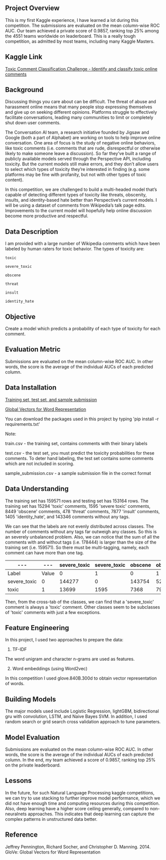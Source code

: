 Project Overview
-------------------

This is my first Kaggle experience, I have learned a lot during this competition. The submissions are evaluated on the mean column-wise ROC AUC. Our team achieved a private score of 0.9857, ranking top 25% among the 4551 teams worldwide on leaderboard. This is a really tough competition, as admitted by most teams, including many Kaggle Masters.

## Kaggle Link

[Toxic Comment Classification Challenge - Identify and classify toxic online comments](https://www.kaggle.com/c/jigsaw-toxic-comment-classification-challenge)

## Background

Discussing things you care about can be difficult. The threat of abuse and harassment online means that many people stop expressing themselves and give up on seeking different opinions. Platforms struggle to effectively facilitate conversations, leading many communities to limit or completely shut down user comments.

The Conversation AI team, a research initiative founded by Jigsaw and Google (both a part of Alphabet) are working on tools to help improve online conversation. One area of focus is the study of negative online behaviors, like toxic comments (i.e. comments that are rude, disrespectful or otherwise likely to make someone leave a discussion). So far they’ve built a range of publicly available models served through the Perspective API, including toxicity. But the current models still make errors, and they don’t allow users to select which types of toxicity they’re interested in finding (e.g. some platforms may be fine with profanity, but not with other types of toxic content).

In this competition, we are challenged to build a multi-headed model that’s capable of detecting different types of toxicity like threats, obscenity, insults, and identity-based hate better than Perspective’s current models. I will be using a dataset of comments from Wikipedia’s talk page edits. Improvements to the current model will hopefully help online discussion become more productive and respectful.

## Data Description

I am provided with a large number of Wikipedia comments which have been labeled by human raters for toxic behavior. The types of toxicity are:

    toxic

    severe_toxic

    obscene

    threat

    insult

    identity_hate

## Objective

Create a model which predicts a probability of each type of toxicity for each comment.

## Evaluation Metric

Submissions are evaluated on the mean column-wise ROC AUC. In other words, the score is the average of the individual AUCs of each predicted column.

## Data Installation

[Training set, test set, and sample submission](https://www.kaggle.com/c/jigsaw-toxic-comment-classification-challenge/data)

[Global Vectors for Word Representation](http://nlp.stanford.edu/data/glove.840B.300d.zip)

You can download the packages used in this project by typing 'pip install -r requirements.txt'

Note:

train.csv - the training set, contains comments with their binary labels

test.csv - the test set, you must predict the toxicity probabilities for these comments. To deter hand labeling, the test set contains some comments which are not included in scoring.

sample_submission.csv - a sample submission file in the correct format


## Data Understanding

The training set has 159571 rows and testing set has 153164 rows. The training set has 15294 'toxic' comments, 1595 'severe toxic' comments, 8449 'obscene' comments, 478 'threat' comments, 7877 'insult' comments, 1405 'identity_hate', and 143346 comments without any tags.

We can see that the labels are not evenly distributed across classes. The number of comments without any tags far outweigh any classes. So this is an severely unbalanced problem. Also, we can notice that the sum of all the comments with and without tags (i.e. 178444) is larger than the size of the training set (i.e. 159571). So there must be multi-tagging, namely, each comment can have more than one tag.

|---|---| severe_toxic | severe_toxic | obscene | obscene | threat | threat | insult | insult | identity_hate | identity_hate |
|---|---|---|---|---|---|---|---|---|---|---|---|
| Label | Value | 0 | 1 | 0 | 1 | 0 | 1 | 0 | 1 | 0 | 1 |
| severe_toxic | 0 | 144277 | 0	| 143754 | 523	| 144248 | 29 | 143744 | 533 | 144174	| 103 |
| toxic | 1 | 13699 | 1595 | 7368 | 7926 | 14845 | 449 | 7950 | 7344 | 13992 | 1302 |

Then, from the cross-tab of the classes, we can find that a 'severe_toxic' comment is always a 'toxic' comment. Other classes seem to be subclasses of 'toxic' comments with just a few exceptions.

## Feature Engineering

In this project, I used two approaches to prepare the data:

1) TF-IDF

The word unigram and character n-grams are used as features. 

2) Word embeddings (using Word2vec)

In this competition I used glove.840B.300d to obtain vector representation of words.

## Building Models

The major models used include Logistic Regression, lightGBM, bidirectional gru with convolution, LSTM, and Naive Bayes SVM. In addition, I used random search or grid search cross validation approach to tune parameters.

## Model Evaluation

Submissions are evaluated on the mean column-wise ROC AUC. In other words, the score is the average of the individual AUCs of each predicted column. In the end, my team achieved a score of 0.9857, ranking top 25% on the private leaderboard.

## Lessons

In the future, for such Natural Language Processing kaggle competitions, we can try to use stacking to further improve model performance, which we did not have enough time and computing resources during this competition. Also, deep learning have a higher score ceiling generally, compared to non-neuralnets approaches. This indicates that deep learning can capture the complex patterns in unstructured data better.

## Reference

Jeffrey Pennington, Richard Socher, and Christopher D. Manning. 2014. GloVe: Global Vectors for Word Representation
